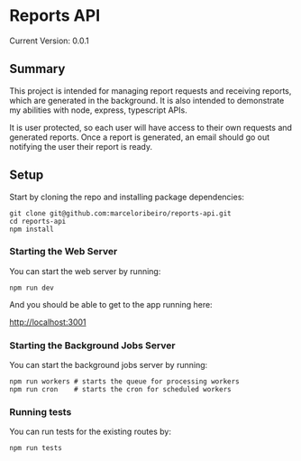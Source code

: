 # Reports API

Current Version: 0.0.1

## Summary

This project is intended for managing report requests and receiving reports, which are generated in the background. It is also intended to demonstrate my abilities with node, express, typescript APIs.

It is user protected, so each user will have access to their own requests and generated reports. Once a report is generated, an email should go out notifying the user their report is ready.

## Setup

Start by cloning the repo and installing package dependencies:

```
git clone git@github.com:marceloribeiro/reports-api.git
cd reports-api
npm install
```

### Starting the Web Server

You can start the web server by running:

```
npm run dev
```

And you should be able to get to the app running here:

[http://localhost:3001](http://localhost:3001)

### Starting the Background Jobs Server

You can start the background jobs server by running:

```
npm run workers # starts the queue for processing workers
npm run cron    # starts the cron for scheduled workers
```

### Running tests

You can run tests for the existing routes by:

```
npm run tests
```